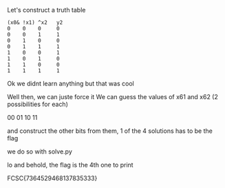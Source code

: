 Let's construct a truth table

```
(x0& !x1) ^x2   y2
0    0    0     0
0    0    1     1
0    1    0     0
0    1    1     1
1    0    0     1
1    0    1     0
1    1    0     0
1    1    1     1
```

Ok we didnt learn anything but that was cool

Well then, we can juste force it
We can guess the values of x61 and x62 (2 possibilities for each)

00
01
10
11

and construct the other bits from them, 1 of the 4 solutions has to be the flag

we do so with solve.py

lo and behold, the flag is the 4th one to print

FCSC{7364529468137835333}
